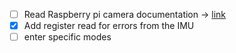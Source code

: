 - [ ] Read Raspberry pi camera documentation -> [link](https://datasheets.raspberrypi.com/camera/picamera2-manual.pdf)
- [x] Add register read for errors from the IMU 
- [ ] enter specific modes